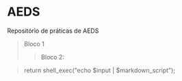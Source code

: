 AEDS
====

Repositório de práticas de AEDS

> Bloco 1
>> Bloco 2:

> 
> return shell_exec("echo $input | $markdown_script");
